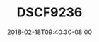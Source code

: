 ---
title: DSCF9236
date: 2018-02-18T09:40:30-08:00
draft: false
location: Mt. Rainier, WA
img_url: https://d17enza3bfujl8.cloudfront.net/DSCF9236.jpg
original_fn: ""
tags:
- Mt. Rainier, WA
- Julian

---